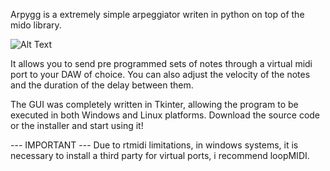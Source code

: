 
Arpygg is a extremely simple arpeggiator writen in python on top of the mido library. 

![Alt Text](https://tyfee.github.io/portfolio/sub/arpygg/sc.png)

It allows you to send pre programmed sets of notes through a virtual midi port to your DAW of choice. You can also adjust the velocity of the notes and the duration of the delay between them. 

The GUI was completely written in Tkinter, allowing the program to be executed in both Windows and Linux platforms. Download the source code or the installer and start using it!

--- IMPORTANT ---
Due to rtmidi limitations, in windows systems, it is necessary to install a third party for virtual ports, i recommend loopMIDI.
